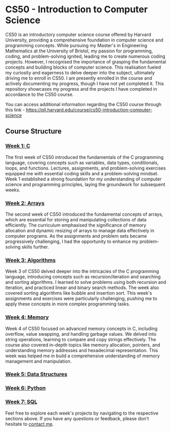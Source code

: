 # CS50 - Introduction to Computer Science
CS50 is an introductory computer science course offered by Harvard University, providing a comprehensive foundation in computer science and programming concepts. While pursuing my Master's in Engineering Mathematics at the University of Bristol, my passion for programming, coding, and problem-solving ignited, leading me to create numerous coding projects. However, I recognised the importance of grasping the fundamental concepts and building blocks of computer science. This realisation fueled my curiosity and eagerness to delve deeper into the subject, ultimately driving me to enroll in CS50. I am presently enrolled in the course and actively documenting my progress, though I have not yet completed it. This repository showcases my progress and the projects I have completed in accordance to the CS50 course. 

You can access additional information regarding the CS50 course through this link - https://pll.harvard.edu/course/cs50-introduction-computer-science


## Course Structure
### [Week 1: C](#Week-1-C) 
The first week of CS50  introduced the fundamentals of the C programming language, covering concepts such as variables,
data types, conditionals, loops, and functions.  Lectures, assignments, and problem-solving exercises equipped me with 
essential coding skills and a problem-solving mindset.  Week 1 established a strong foundation for my understanding of 
computer science and programming principles, laying the groundwork for subsequent weeks.
### [Week 2: Arrays](#Week-2-Arrays)
The second week of CS50 introduced the fundamental concepts of arrays, which are essential for storing and manipulating collections of data efficiently. The curriculum emphasised the significance of memory allocation and dynamic resizing of arrays to manage data effectively in computer programs. As the assignments and problem sets became progressively challenging, I had the opportunity to enhance my problem-solving skills further.
### [Week 3: Algorithms](#week-3-algorithms)
Week 3 of CS50 delved deeper into the intricacies of the C programming language, introducing concepts such as recursion/iteration and searching and sorting algorithms. I learned to solve problems using both recursion and iteration, and practiced linear and binary search methods. The week also covered sorting algorithms like bubble and insertion sort. This week's assignments and exercises were particularly challenging, pushing me to apply these concepts in more complex programming tasks.
### [Week 4: Memory](#week-4-memory)
Week 4 of CS50 focused on advanced memory concepts in C, including overflow, value swapping, and handling garbage values. We delved into string operations, learning to compare and copy strings effectively. The course also covered in-depth topics like memory allocation, pointers, and understanding memory addresses and hexadecimal representation. This week was helped me in build a comprehensive understanding of memory management and manipulation.
### [Week 5: Data Structures](#week-4-memory)

### [Week 6: Python](#week-4-memory)

### [Week 7: SQL](#week-4-memory)


Feel free to explore each week's projects by navigating to the respective sections above. If you have any questions or feedback, please don't hesitate to [contact me](pawanthapa840@gmail.com).
